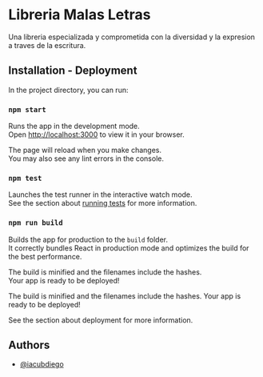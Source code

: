
# Libreria Malas Letras

Una libreria especializada y comprometida con la diversidad y la expresion a traves de la escritura.


## Installation - Deployment

In the project directory, you can run:

### `npm start`

Runs the app in the development mode.\
Open [http://localhost:3000](http://localhost:3000) to view it in your browser.

The page will reload when you make changes.\
You may also see any lint errors in the console.

### `npm test`

Launches the test runner in the interactive watch mode.\
See the section about [running tests](https://facebook.github.io/create-react-app/docs/running-tests) for more information.

### `npm run build`

Builds the app for production to the `build` folder.\
It correctly bundles React in production mode and optimizes the build for the best performance.

The build is minified and the filenames include the hashes.\
Your app is ready to be deployed!

The build is minified and the filenames include the hashes.
Your app is ready to be deployed!

See the section about deployment for more information.

## Authors

- [@iacubdiego](https://github.com/iacubdiego)